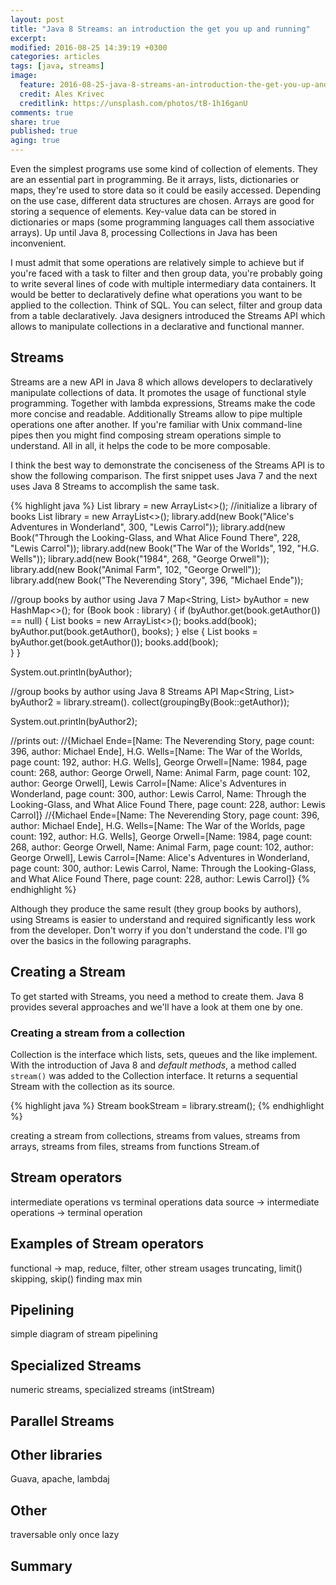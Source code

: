 ```yaml
---
layout: post
title: "Java 8 Streams: an introduction the get you up and running"
excerpt:
modified: 2016-08-25 14:39:19 +0300
categories: articles
tags: [java, streams]
image:
  feature: 2016-08-25-java-8-streams-an-introduction-the-get-you-up-and-running/cover.jpg
  credit: Ales Krivec
  creditlink: https://unsplash.com/photos/tB-1h16ganU
comments: true
share: true
published: true
aging: true
---
```


Even the simplest programs use some kind of collection of elements. They are an essential part in programming. Be it arrays, lists, dictionaries or maps, they're used to store data so it could be easily accessed. Depending on the use case, different data structures are chosen. Arrays are good for storing a sequence of elements. Key-value data can be stored in dictionaries or maps (some programming languages call them associative arrays). Up until Java 8, processing Collections in Java has been inconvenient.

I must admit that some operations are relatively simple to achieve but if you're faced with a task to filter and then group data, you're probably going to write several lines of code with multiple intermediary data containers. It would be better to declaratively define what operations you want to be applied to the collection. Think of SQL. You can select, filter and group data from a table declaratively. Java designers introduced the Streams API which allows to manipulate collections in a declarative and functional manner.

## Streams

Streams are a new API in Java 8 which allows developers to declaratively manipulate collections of data. It promotes the usage of functional style programming. Together with lambda expressions, Streams make the code more concise and readable. Additionally Streams allow to pipe multiple operations one after another. If you're familiar with Unix command-line pipes then you might find composing stream operations simple to understand. All in all, it helps the code to be more composable.

I think the best way to demonstrate the conciseness of the Streams API is to show the following comparison. The first snippet uses Java 7 and the next uses Java 8 Streams to accomplish the same task.

{% highlight java %}
List<Book> library = new ArrayList<>();
//initialize a library of books
List<Book> library = new ArrayList<>();
library.add(new Book("Alice's Adventures in Wonderland", 300, "Lewis Carrol"));
library.add(new Book("Through the Looking-Glass, and What Alice Found There", 228, "Lewis Carrol"));
library.add(new Book("The War of the Worlds", 192, "H.G. Wells"));
library.add(new Book("1984", 268, "George Orwell"));
library.add(new Book("Animal Farm", 102, "George Orwell"));
library.add(new Book("The Neverending Story", 396, "Michael Ende"));

//group books by author using Java 7
Map<String, List<Book>> byAuthor = new HashMap<>();
for (Book book : library) {
    if (byAuthor.get(book.getAuthor()) == null) {
        List<Book> books = new ArrayList<>();
        books.add(book);
        byAuthor.put(book.getAuthor(), books);
    }
    else {
        List<Book> books = byAuthor.get(book.getAuthor());
        books.add(book);  
    }
}

System.out.println(byAuthor);

//group books by author using Java 8 Streams API
Map<String, List<Book>> byAuthor2 = library.stream().
        collect(groupingBy(Book::getAuthor));

System.out.println(byAuthor2);

//prints out:
//{Michael Ende=[Name: The Neverending Story, page count: 396, author: Michael Ende], H.G. Wells=[Name: The War of the Worlds, page count: 192, author: H.G. Wells], George Orwell=[Name: 1984, page count: 268, author: George Orwell, Name: Animal Farm, page count: 102, author: George Orwell], Lewis Carrol=[Name: Alice's Adventures in Wonderland, page count: 300, author: Lewis Carrol, Name: Through the Looking-Glass, and What Alice Found There, page count: 228, author: Lewis Carrol]}
//{Michael Ende=[Name: The Neverending Story, page count: 396, author: Michael Ende], H.G. Wells=[Name: The War of the Worlds, page count: 192, author: H.G. Wells], George Orwell=[Name: 1984, page count: 268, author: George Orwell, Name: Animal Farm, page count: 102, author: George Orwell], Lewis Carrol=[Name: Alice's Adventures in Wonderland, page count: 300, author: Lewis Carrol, Name: Through the Looking-Glass, and What Alice Found There, page count: 228, author: Lewis Carrol]}
{% endhighlight %}

Although they produce the same result (they group books by authors), using Streams is easier to understand and required significantly less work from the developer. Don't worry if you don't understand the code. I'll go over the basics in the following paragraphs.

## Creating a Stream

To get started with Streams, you need a method to create them. Java 8 provides several approaches and we'll have a look at them one by one.

### Creating a stream from a collection

Collection is the interface which lists, sets, queues and the like implement. With the introduction of Java 8 and *default methods*, a method called `stream()` was added to the Collection interface. It returns a sequential Stream with the collection as its source.

{% highlight java %}
Stream<Book> bookStream = library.stream();
{% endhighlight %}

creating a stream from collections, streams from values, streams from arrays, streams from files, streams from functions
Stream.of

## Stream operators

intermediate operations vs terminal operations
data source -> intermediate operations -> terminal operation

## Examples of Stream operators

functional -> map, reduce, filter, other stream usages
truncating, limit()
skipping, skip()
finding
max min

## Pipelining

simple diagram of stream pipelining

## Specialized Streams

numeric streams, specialized streams (intStream)

## Parallel Streams

## Other libraries

Guava, apache, lambdaj

## Other

traversable only once
lazy

## Summary
